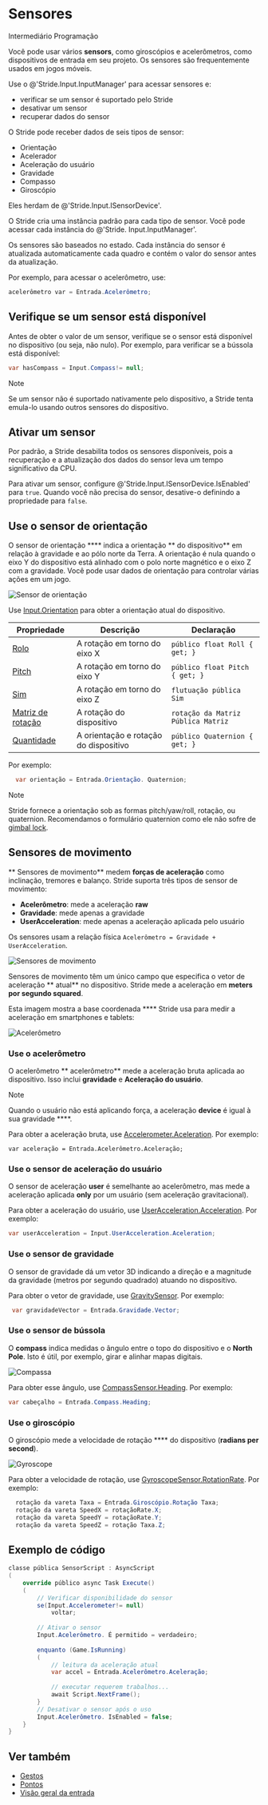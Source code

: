 # Sensores

<span class="badge text-bg-primary">Intermediário</span>
<span class="badge text-bg-success">Programação</span>

Você pode usar vários **sensors**, como giroscópios e acelerômetros, como dispositivos de entrada em seu projeto. Os sensores são frequentemente usados em jogos móveis.

Use o @'Stride.Input.InputManager' para acessar sensores e:

* verificar se um sensor é suportado pelo Stride
* desativar um sensor
* recuperar dados do sensor

O Stride pode receber dados de seis tipos de sensor:

* Orientação
* Acelerador
* Aceleração do usuário
* Gravidade
* Compasso
* Giroscópio

Eles herdam de @'Stride.Input.ISensorDevice'.

O Stride cria uma instância padrão para cada tipo de sensor. Você pode acessar cada instância do @'Stride. Input.InputManager'.

Os sensores são baseados no estado. Cada instância do sensor é atualizada automaticamente cada quadro e contém o valor do sensor antes da atualização.

Por exemplo, para acessar o acelerômetro, use:

```cs
acelerômetro var = Entrada.Acelerômetro;
```

## Verifique se um sensor está disponível

Antes de obter o valor de um sensor, verifique se o sensor está disponível no dispositivo (ou seja, não nulo). Por exemplo, para verificar se a bússola está disponível:

```cs
var hasCompass = Input.Compass!= null;
```

> [!Note]
> Se um sensor não é suportado nativamente pelo dispositivo, a Stride tenta emula-lo usando outros sensores do dispositivo.

## Ativar um sensor

Por padrão, a Stride desabilita todos os sensores disponíveis, pois a recuperação e a atualização dos dados do sensor leva um tempo significativo da CPU.

Para ativar um sensor, configure @'Stride.Input.ISensorDevice.IsEnabled' para `true`. Quando você não precisa do sensor, desative-o definindo a propriedade para `false`.

## Use o sensor de orientação

O sensor de orientação **** indica a orientação ** do dispositivo** em relação à gravidade e ao pólo norte da Terra. A orientação é nula quando o eixo Y do dispositivo está alinhado com o polo norte magnético e o eixo Z com a gravidade. Você pode usar dados de orientação para controlar várias ações em um jogo.

![ Sensor de orientação](media/sensor-overview-orientation-sensor.png)

Use [Input.Orientation](xref:Stride.Input.InputManager.Orientation) para obter a orientação atual do dispositivo.

| Propriedade | Descrição | Declaração |
|-----------------|----------------|---------------
| [Rolo](xref:Stride.Input.IOrientationSensor.Roll) | A rotação em torno do eixo X | `público float Roll { get; }` |
| [Pitch](xref:Stride.Input.IOrientationSensor.Pitch) | A rotação em torno do eixo Y | `público float Pitch { get; }` |
| [Sim](xref:Stride.Input.IOrientationSensor.Yaw) | A rotação em torno do eixo Z | `flutuação pública Sim` |
| [Matriz de rotação](xref:Stride.Input.IOrientationSensor.RotationMatrix) | A rotação do dispositivo | `rotação da Matriz Pública Matriz` |
| [Quantidade](xref:Stride.Input.IOrientationSensor.Quaternion) | A orientação e rotação do dispositivo | `público Quaternion { get; }` |

Por exemplo:

```cs
  var orientação = Entrada.Orientação. Quaternion;
```

> [!Note]
> Stride fornece a orientação sob as formas pitch/yaw/roll, rotação, ou quaternion. Recomendamos o formulário quaternion como ele não sofre de [gimbal lock](https://en.wikipedia.org/wiki/Gimbal_lock).

## Sensores de movimento
** Sensores de movimento** medem **forças de aceleração** como inclinação, tremores e balanço. Stride suporta três tipos de sensor de movimento:

* **Acelerômetro**: mede a aceleração **raw**
* **Gravidade**: mede apenas a gravidade
* **UserAcceleration**: mede apenas a aceleração aplicada pelo usuário

Os sensores usam a relação física ```Acelerômetro = Gravidade + UserAcceleration```.

![ Sensores de movimento](media/sensor-overview-accelerometer-acceleration-gravity.png)

Sensores de movimento têm um único campo que especifica o vetor de aceleração ** atual** no dispositivo. Stride mede a aceleração em **meters por segundo squared**.

Esta imagem mostra a base coordenada **** Stride usa para medir a aceleração em smartphones e tablets:

![Acelerômetro](media/sensor-overview-accelerometer-sensor.png)

### Use o acelerômetro

O acelerômetro ** acelerômetro** mede a aceleração bruta aplicada ao dispositivo. Isso inclui **gravidade** e **Aceleração do usuário**.

> [!NOTE]
> Quando o usuário não está aplicando força, a aceleração **device** é igual à sua gravidade ****.

Para obter a aceleração bruta, use [Accelerometer.Aceleration](xref:Stride.Input.IAccelerometerSensor.Acceleration). Por exemplo:
```
var aceleração = Entrada.Acelerômetro.Aceleração;
```

### Use o sensor de aceleração do usuário
O sensor de aceleração **user** é semelhante ao acelerômetro, mas mede a aceleração aplicada **only** por um usuário (sem aceleração gravitacional).

Para obter a aceleração do usuário, use [UserAcceleration.Acceleration](xref:Stride.Input.IUserAccelerationSensor.Acceleration). Por exemplo:

```cs
var userAcceleration = Input.UserAcceleration.Aceleration;
```

### Use o sensor de gravidade
O sensor de gravidade dá um vetor 3D indicando a direção e a magnitude da gravidade (metros por segundo quadrado) atuando no dispositivo.

Para obter o vetor de gravidade, use [GravitySensor](xref:Stride.Input.IGravitySensor). Por exemplo:

```cs
 var gravidadeVector = Entrada.Gravidade.Vector;
```

### Use o sensor de bússola

O **compass** indica medidas o ângulo entre o topo do dispositivo e o **North Pole**. Isto é útil, por exemplo, girar e alinhar mapas digitais.

![ Compassa](media/sensor-overview-compasss.png)

Para obter esse ângulo, use [CompassSensor.Heading](xref:Stride.Input.ICompassSensor.Heading). Por exemplo:

```cs
var cabeçalho = Entrada.Compass.Heading;
```

### Use o giroscópio

O giroscópio mede a velocidade de rotação **** do dispositivo (**radians per second**).

![Gyroscope](media/sensor-overview-gyroscope-sensor.png)

Para obter a velocidade de rotação, use [GyroscopeSensor.RotationRate](xref:Stride.Input.IGyroscopeSensor.RotationRate). Por exemplo:

```cs
  rotação da vareta Taxa = Entrada.Giroscópio.Rotação Taxa; 
  rotação da vareta SpeedX = rotaçãoRate.X;
  rotação da vareta SpeedY = rotaçãoRate.Y;
  rotação da vareta SpeedZ = rotação Taxa.Z;
```

## Exemplo de código

```cs
classe pública SensorScript : AsyncScript
(
	override público async Task Execute()
	(
		// Verificar disponibilidade do sensor
		se(Input.Accelerometer!= null)
			voltar;
			
		// Ativar o sensor
		Input.Acelerômetro. É permitido = verdadeiro;
				
		enquanto (Game.IsRunning)
		(
			// leitura da aceleração atual
			var accel = Entrada.Acelerômetro.Aceleração;
			
			// executar requerem trabalhos...
			await Script.NextFrame();
		}		
		// Desativar o sensor após o uso
		Input.Acelerômetro. IsEnabled = false;
	}
}
```

## Ver também
* [Gestos](gestures.md)
* [Pontos](pointers.md)
* [Visão geral da entrada](index.md)